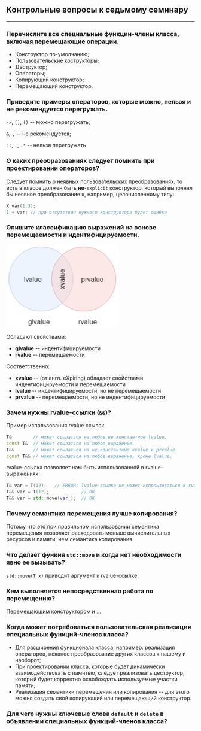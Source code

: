 ## Контрольные вопросы к седьмому семинару
***
### Перечислите все специальные функции-члены класса, включая перемещающие операции.
- Конструктор по-умолчанию;
- Пользовательские кострукторы;
- Деструктор;
- Операторы;
- Копирующий конструктор;
- Перемещающий конструктор.

### Приведите примеры операторов, которые можно, нельзя и не рекомендуется перегружать.
`->`, `[]`, `()` -- можно перегружать;

`&`, `,` -- не рекомендуется;

`::`, `.`, `.*` -- нельзя перегружать

### О каких преобразованиях следует помнить при проектировании операторов?
Следует помнить о неявных пользовательских преобразованиях, то есть в классе должен быть **не**-`explicit` конструктор, который выполнял бы неявное преобразование к, например, целочисленному типу:
```cpp
X var(1.3);
1 + var; // при отсутствии нужного конструктора будет ошибка
```

### Опишите классификацию выражений на основе перемещаемости и идентифицируемости.

<img src="figures/expressions.png" alt="expression types" width="300"/>

Обладают свойствами:
- **glvalue** -- индентифицируемости
- **rvalue** -- перемещаемости

Соответственно:
- **xvalue** -- (от англ. eXpiring) обладает свойствами индентифицируемости и перемещаемости
- **lvalue** -- индентифицируемости, но не перемещаемости
- **prvalue** -- перемещаемости, но не индентифицируемости

### Зачем нужны rvalue-ссылки (`&&`)?

Пример использования rvalue ссылок:
```cpp
T&        // может ссылаться на любое не константное lvalue.
const T&  // может ссылаться на любое выражение.
T&&       // может ссылаться на не константные xvalue и prvalue.
const T&& // может ссылаться на любое выражение, кроме lvalue.
```

rvalue-ссылка позволяет нам быть использованной в rvalue-выражениях:
```cpp
T& var = T(12);   // ERROR: lvalue-ссылка не может использоваться в rvalue-выражениях
T&& var = T(12);            // OK
T&& var = std::move(var_);  // OK
```

### Почему семантика перемещения лучше копирования?
Потому что это при правильном использовании семантика перемещения позволяет расходовать меньше вычислительных ресурсов и памяти, чем семантика копирования.

### Что делает функия `std::move` и когда нет необходимости явно ее вызывать?
`std::move(T x)` приводит аргумент к rvalue-ссылке.

### Кем выполняется непосредственная работа по перемещению?
Перемещающим конструктором и ...

### Когда может потребоваться пользовательская реализация специальных функций-членов класса?
- Для расширения функционала класса, например: реализация операторов, неявное преобразование других классов к нашему и наоборот;
- При проектировании класса, которые будет динамически взаимодействовать с памятью, следует реализовать деструктор, который будет корректно освобождать используемые участки памяти;
- Реализация семантики перемещения или копирования -- для этого можно создать свой копирующий или перемещающий конструктор.

### Для чего нужны ключевые слова `default` и `delete` в объявлении специальных функций-членов класса?
